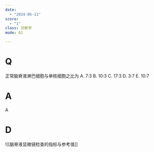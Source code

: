 ```yaml
---
date:
  - "2024-06-11"
score:
  - "1"
class: 诊断学
mode: A1

---
```



# Q
正常脑脊液淋巴细胞与单核细胞之比为
A. 7:3 
B. 10:3 
C. 17:3
D. 3:7 
E. 10:7

# A

A


# D
![[脑脊液显微镜检查的指标与参考值]]